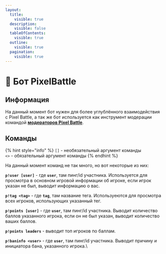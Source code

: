 ```yaml
---
layout:
  title:
    visible: true
  description:
    visible: false
  tableOfContents:
    visible: true
  outline:
    visible: true
  pagination:
    visible: true
---
```


# 📌 Бот PixelBattle

## Информация <a href="#main" id="main"></a>

На данный момент бот нужен для более углублённого взаимодействия с Pixel Battle, а так же бот используется как инструмент модерации командой [**модераторов Pixel Battle**](../moderators.md#main).



## Команды <a href="#commands" id="commands"></a>

{% hint style="info" %}
`[]` - необязательный аргумент команды\
`<>` - обязательный аргумент команды
{% endhint %}

На данный момент команд не так много, но вот некоторые из них:

**`p!user [user]`** - где **`user`**, там пинг/id участника. Используется для просмотра в основном игровой информации об игроке, если игрок указан не был, выводит информацию о вас.

**`p!tag <tag>`** - где **`tag`**, там название тега. Используеются для просмотра всех игроков, использующих указанный тег.

**`p!points [user]`** - где **`user`**, там пинг/id участника. Выводит количество баллов указанного игрока, если он не был указан, выводит количество ваших баллов.

**`p!points leaders`** - выводит топ игроков по баллам.

**`p!baninfo <user>`** - где **`user`**, там пинг/id участника. Выводит причину и инициатора бана, указанного игрока.\
